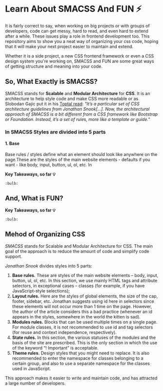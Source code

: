 # Learn About SMACSS And FUN :zap:

It is fairly correct to say, when working on big projects or with groups of developers, code can get messy, hard to read, and even hard to extend after a while.
These issues play a role in frontend development too. This repository aims to show you a neat way of organizing your css code, hoping that it will make your next project easier to maintain and extend.

Whether it is a side project, a new CSS frontend framework or even a CSS design system you're working on, SMACSS and FUN are some great ways of getting structure and meaning into your code.

## So, What Exactly is SMACSS?

SMACSS stands for **Scalable** and **Modular Architecture** for **CSS**. It is an architecture to help style code and make CSS more readable or as Slobodan Gajic put it in his [Toptal read](https://www.toptal.com/css/smacss-scalable-modular-architecture-css): *"It’s a particular set of CSS architecture guidelines from Jonathan Snook[...]. Now, the architectural approach of SMACSS is a bit different from a CSS framework like Bootstrap or Foundation. Instead, it’s a set of rules, more like a template or guide."* 

### In SMACSS Styles are divided into 5 parts

#### 1. Base 

Base rules / styles define what an element should look like anywhere on the page.These are the styles of the main website elements - defaults if you want - like body, input, button, ul, ol, etc. In 

**Key Takeaways, so far :bulb:**
```
:bulb:
```

## And, What is FUN?

**Key Takeaways, so far :bulb:**
```
:bulb:
```

## Mehod of Organizing CSS

*SMACSS* stands for Scalable and Modular Architecture for CSS. The main goal of the approach is to reduce the amount of code and simplify code support.

*Jonathan Snook* divides styles into 5 parts:

1. **Base rules.** These are styles of the main website elements – body, input, button, ul, ol, etc. In this section, we use mainly HTML tags and attribute selectors, in exceptional cases – classes (for example, if you have JavaScript-style selections);
2. **Layout rules.** Here are the styles of global elements, the size of the cap, footer, sidebar, etc. Jonathan suggests using id here in selectors since these elements will not occur more than 1 time on the page. However, the author of the article considers this a bad practice (whenever an id appears in the styles, somewhere in the world the kitten is sad).
3. **Modules rules.** Blocks that can be used multiple times on a single page. For module classes, it is not recommended to use id and tag selectors (for reuse and context independence, respectively).
4. **State rules.** In this section, the various statuses of the modules and the basis of the site are prescribed. This is the only section in which the use of the keyword “! Important” is acceptable.
5. **Theme rules.** Design styles that you might need to replace.
It is also recommended to enter the namespace for classes belonging to a certain group, and also to use a separate namespace for the classes used in JavaScript.

This approach makes it easier to write and maintain code, and has attracted a large number of developers.
